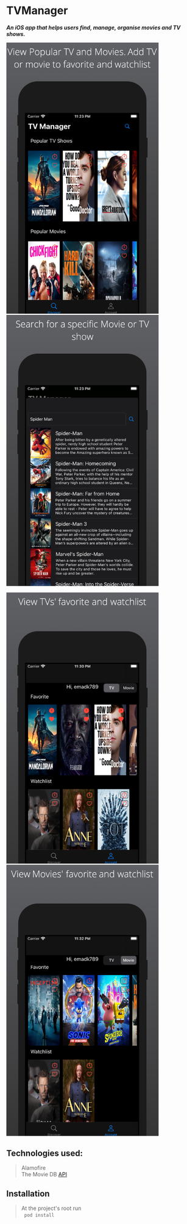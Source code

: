 # TVManager 
***An iOS app that helps users find, manage, organise movies and TV shows.***

<p float="left">
<img src="/Images/screenshot_1.png" width=400> 
<img src="/Images/screenshot_2.png" width=400>
</p>

<p float="left">
<img src="/Images/screenshot_3.png" width=400> 
<img src="/Images/screenshot_4.png" width=400>
</p>

## Technologies used:
> Alamofire <br>
  The Movie DB [API](https://developers.themoviedb.org/3)

## Installation

> At the project's root run <br>
``` pod install```


